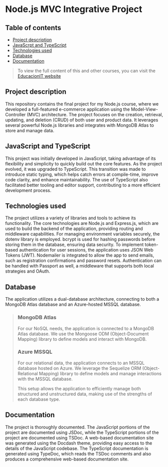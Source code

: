 # Node.js MVC Integrative Project

## Table of contents

- [Project description](#project-description)
- [JavaScrpt and TypeScript](#javascript-and-typescript)
- [Technologies used](#technologies-used)
- [Database](#database)
- [Documentation](#Documentation)

>
> To view the full content of this and other courses, you can visit the [EducacionIT website](https://educacionit.com.ar)
>

## Project description

This repository contains the final project for my Node.js course, where we developed a full-featured e-commerce application using the Model-View-Controller (MVC) architecture. The project focuses on the creation, retrieval, updating, and deletion (CRUD) of both user and product data. It leverages several powerful Node.js libraries and integrates with MongoDB Atlas to store and manage data.

## JavaScript and TypeScript

This project was initially developed in JavaScript, taking advantage of its flexibility and simplicity to quickly build out the core features. As the project evolved, it was upgraded to TypeScript. This transition was made to introduce static typing, which helps catch errors at compile-time, improve code clarity, and enhance maintainability. The use of TypeScript also facilitated better tooling and editor support, contributing to a more efficient development process.

## Technologies used

The project utilizes a variety of libraries and tools to achieve its functionality. The core technologies are Node.js and Express.js, which are used to build the backend of the application, providing routing and middleware capabilities. For managing environment variables securely, the dotenv library is employed. bcrypt is used for hashing passwords before storing them in the database, ensuring data security. To implement token-based authentication for user sessions, the application uses JSON Web Tokens (JWT). Nodemailer is integrated to allow the app to send emails, such as registration confirmations and password resets. Authentication can be handled with Passport as well, a middleware that supports both local strategies and OAuth. 


## Database

The application utilizes a dual-database architecture, connecting to both a MongoDB Atlas database and an Azure-hosted MSSQL database.

>
>### MongoDB Atlas
>
>For our NoSQL needs, the application is connected to a MongoDB Atlas database. We use the Mongoose ODM (Object-Document Mapping) library to define models and interact with MongoDB. 
>
>### Azure MSSQL
>
>For our relational data, the application connects to an MSSQL database hosted on Azure. We leverage the Sequelize ORM (Object-Relational Mapping) library to define models and manage interactions with the MSSQL database. 
>
>This setup allows the application to efficiently manage both structured and unstructured data, making use of the strengths of each database type.
>

## Documentation

The project is thoroughly documented. The JavaScript portions of the project are documented using JSDoc, while the TypeScript portions of the project are documented using TSDoc. A web-based documentation site was generated using the Docdash theme, providing easy access to the details of the JavaScript codebase. The TypeScript documentation is generated using TypeDoc, which reads the TSDoc comments and also produces a comprehensive web-based documentation site.
